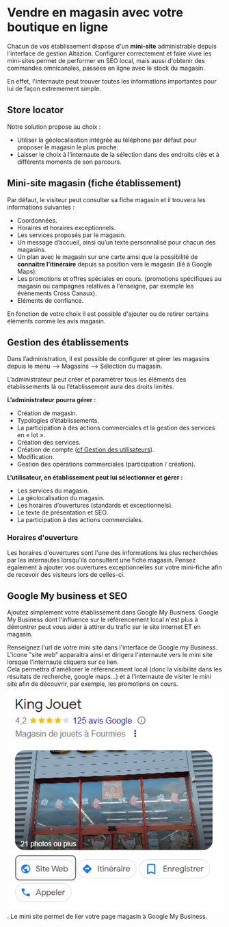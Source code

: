 # Vendre en magasin avec votre boutique en ligne
Chacun de vos établissement dispose d'un **mini-site** administrable depuis l'interface de gestion Altazion. Configurer correctement et faire vivre les mini-sites permet de performer en SEO local, mais aussi d'obtenir des commandes omnicanales, passées en ligne avec le stock du magasin. 

En effet, l'internaute peut trouver toutes les informations importantes pour lui de façon extremement simple.  

## Store locator
Notre solution propose au choix : 
-	Utiliser la géolocalisation intégrée au téléphone par défaut pour proposer le magasin le plus proche. 
-	Laisser le choix à l’internaute de la sélection dans des endroits clés et à différents moments de son parcours.

## Mini-site magasin (fiche établissement)
Par défaut, le visiteur peut consulter sa fiche magasin et il trouvera les informations suivantes : 
-	Coordonnées.
-	Horaires et horaires exceptionnels.
-	Les services proposés par le magasin.
-	Un message d’accueil, ainsi qu’un texte personnalisé pour chacun des magasins.
-	Un plan avec le magasin sur une carte ainsi que la possibilité de **connaitre l’itinéraire** depuis sa position vers le magasin (lié à Google Maps).
-	Les promotions et offres spéciales en cours. (promotions spécifiques au magasin ou campagnes relatives à l'enseigne, par exemple les évènements Cross Canaux).
-	Eléments de confiance.

En fonction de votre choix il est possible d'ajouter ou de retirer certains éléments comme les avis magasin.

## Gestion des établissements
Dans l’administration, il est possible de configurer et gérer les magasins depuis le menu --> Magasins --> Sélection du magasin.

L’administrateur peut créer et paramétrer tous les éléments des établissements là ou l’établissement aura des droits limités.

**L’administrateur pourra gérer :** 
- Création de magasin.
- Typologies d’établissements.
- La participation à des actions commerciales et la gestion des services en « lot ».
- Création des services.
- Création de compte ([cf Gestion des utilisateurs](\fr-frv2\configurer\utilisateurs\creer-compte.md "acces gestion utilisateurs")).
- Modification.
- Gestion des opérations commerciales (participation / création).


**L’utilisateur, en établissement peut lui sélectionner et gérer :** 
- Les services du magasin. 
- La géolocalisation du magasin.  
- Les horaires d’ouvertures (standards et exceptionnels).  
- Le texte de présentation et SEO.  
- La participation à des actions commerciales.  


### Horaires d'ouverture
Les horaires d'ouvertures sont l'une des informations les plus recherchées par les internautes lorsqu'ils consultent une fiche magasin.
Pensez également à ajouter vos ouvertures exceptionnelles sur votre mini-fiche afin de recevoir des visiteurs lors de celles-ci.

## Google My business et SEO
Ajoutez simplement votre établissement dans Google My Business. 
Google My Business dont l'influence sur le référencement local n'est plus à démontrer peut vous aider à attirer du trafic sur le site internet ET en magasin.  

Renseignez l'url de votre mini site dans l'interface de Google my Business. L'icone "site web" apparaitra ainsi et dirigera l'internaute vers le mini site lorsque l'internaute cliquera sur ce lien.  
Cela permettra d'améliorer le référencement local (donc la visibilité dans les résultats de recherche, google maps...) et à l'internaute de visiter le mini site afin de découvrir, par exemple, les promotions en cours. 
![Exemple de magasin ayant ajouté le mini site à la page My Business](\fr-frv2\ressources\image-site-web-mini-site.jpg).
Le mini site permet de lier votre page magasin à Google My Business. 



